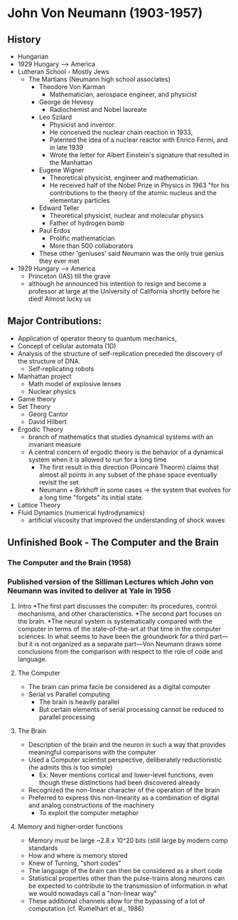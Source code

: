 # John Von Neumann (1903-1957)

## History
* Hungarian
* 1929 Hungary --> America
* Lutheran School - Mostly Jews
	* The Martians (Neumann high school associates)
		* Theodore Von Karman 	
			* Mathematician, aerospace engineer, and physicist
		* George de Hevesy 		
			* Radiochemist and Nobel laureate
		* Leo Szilard			
			* Physicist and inventor. 
			* He conceived the nuclear chain reaction in 1933, 
			* Patented the idea of a nuclear reactor with Enrico Fermi, and in late 1939
			* Wrote the letter for Albert Einstein's signature that resulted in the Manhattan	
		* Eugene Wigner	
			* Theoretical physicist, engineer and mathematician. 
			* He received half of the Nobel Prize in Physics in 1963 "for his contributions to the theory of the atomic nucleus and the elementary particles
		* Edward Teller	
			* Theoretical physicist, nuclear and molecular physics
			* Father of hydrogen bomb
		* Paul Erdos
			* Prolific mathematician
			* More than 500 collaborators
		* These other 'geniuses' said Neumann was the only true genius they ever met
* 1929 Hungary --> America
	* Princeton (IAS) till the grave
	* although he announced his intention to resign and become a professor at large at the University of California shortly before he died! Almost lucky us

## Major Contributions:
* Application of operator theory to quantum mechanics, 
* Concept of cellular automata (1D)
* Analysis of the structure of self-replication preceded the discovery of the structure of DNA.
	* Self-replicating robots
* Manhattan project 
	* Math model of explosive lenses
	* Nuclear physics
* Game theory
* Set Theory 
	* Georg Cantor
	* David Hilbert 
* Ergodic Theory
	* branch of mathematics that studies dynamical systems with an invariant measure
	* A central concern of ergodic theory is the behavior of a dynamical system when it is allowed to run for a long time
		* The first result in this direction (Poincaré Theorm) claims that almost all points in any subset of the phase space eventually revisit the set
		* Neumann + Birkhoff in some cases -> the system that evolves for a long time "forgets" its initial state. 
* Lattice Theory
* Fluid Dynamics (numerical hydrodynamics)
	* artificial viscosity that improved the understanding of shock waves

## Unfinished Book - The Computer and the Brain
### The Computer and the Brain (1958) 
### Published version of the Silliman Lectures which John von Neumann was invited to deliver at Yale in 1956

1. Intro
	*The first part discusses the computer: its procedures, control mechanisms, and other characteristics. 
	*The second part focuses on the brain. 
	*The neural system is systematically compared with the computer in terms of the state-of-the-art at that time in the computer sciences. In what seems to have been the groundwork for a third part—but it is not organized as a separate part—Von Neumann draws some conclusions from the comparison with respect to the role of code and language. 

2. The Computer
	* The brain can prima facie be considered as a digital computer
	* Serial vs Parallel computing
		* The brain is heavily parallel
		* But certain elements of serial processing cannot be reduced to parallel processing

3. The Brain
	* Description of the brain and the neuron in such a way that provides meaningful comparisons with the computer
	* Used a Computer scientist perspective, deliberately reductionistic (he admits this is too simple)
		* Ex: Never mentions cortical and lower-level functions, even though these distinctions had been discovered already
	* Recognized the non-linear character of the operation of the brain
	* Preferred to express this non-linearity as a combination of digital and analog constructions of the machinery
		* To exploit the computer metaphor

4. Memory and higher-order functions
	* Memory must be large ~2.8 x 10^20 bits (still large by modern comp standards
	* How and where is memory stored
	* Knew of Turning, "short codes"
	* The language of the brain can then be considered as a short code
	* Statistical properties other than the pulse-trains along neurons can be expected to contribute to the transmission of information in what we would nowadays call a "non-linear way"
	* These additional channels allow for the bypassing of a lot of computation (cf. Rumelhart et al., 1986)
